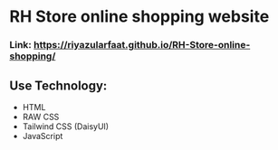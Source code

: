 # **RH Store** online shopping website
### Link: https://riyazularfaat.github.io/RH-Store-online-shopping/
## Use Technology:
- HTML
- RAW CSS
- Tailwind CSS (DaisyUI)
- JavaScript

